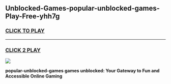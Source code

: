 
## Unblocked-Games-popular-unblocked-games-Play-Free-yhh7g
<h3>
<a href="https://premium76.site?title=popular-unblocked-games&ref=19M">CLICK TO PLAY</a></h3>
<hr>

<h3>
<a href="https://premium76.site?title=popular-unblocked-games&ref=19M">CLICK 2 PLAY</a>
  
</h3>

<a href="https://premium76.site?title=popular-unblocked-games&ref=19M"><img src="https://clearcache.store/games.png"></a>


**popular-unblocked-games games unblocked: Your Gateway to Fun and Accessible Online Gaming**
